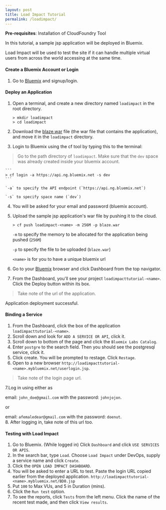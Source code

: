 ```yaml
---
layout: post
title: Load Impact Tutorial
permalink: /loadimpact/
---
```


**Pre-requisites**: Installation of CloudFoundry Tool

In this tutorial, a sample jsp application will be deployed in Bluemix. 

Load Impact will be used to test the site if it can handle multiple virtual users from across the world accessing at the same time.

#### Create a Bluemix Account or Login
1. Go to [Bluemix](https://ibm.biz/bluemixph) and signup/login.

#### Deploy an Application
1. Open a terminal, and create a new directory named `loadimpact` in the root directory.

	```
	> mkdir loadimpact
	> cd loadimpact
	```
	
2. Download the [blaze.war](https://github.com/ataichi/ataichi.github.io/blob/master/downloadables/blaze.war?raw=true) file (the war file that contains the application), and move it in the `loadimpact` directory.
3. Login to Bluemix using the cf tool by typing this to the terminal:
>Go to the path directory of `loadimpact`. Make sure that the `dev` space was already created inside your bluemix account.
	
	```		
	> cf login -a https://api.ng.bluemix.net -s dev
	```
	
	`-a` to specify the API endpoint (`https://api.ng.bluemix.net`)
	
	`-s` to specify space name (`dev`)
	
4. You will be asked for your email and password (bluemix account).
5. Upload the sample jsp application's war file by pushing it to the cloud.

	```
	> cf push loadimpact-<name> -m 256M -p blaze.war
	```
	
	`-m` to specify the memory to be allocated for the application being pushed (`256M`)
	
	`-p` to specify the file to be uploaded (`blaze.war`)
	
	`<name>` is for you to have a unique bluemix url
	
6. Go to your [Bluemix](https://ibm.biz/bluemixph) browser and click Dashboard from the top navigator.
7. From the Dashboard, you'll see your project `loadimpacttutorial-<name>`. Click the Deploy button within its box.
 
>Take note of the url of the application.

Application deployment successful.

#### Binding a Service
1. From the Dashboard, click the box of the application `loadimpacttutorial-<name>`.
2. Scroll down and look for `ADD A SERVICE OR API`, click it.
3. Scroll down to bottom of the page and click the `Bluemix Labs Catalog`.
4. Enter `postgre` to the search field. Then you should see the postgresql service, click it.
5. Click create. You will be prompted to restage. Click `Restage`.
6. Open to a new browser `http://loadimpacttutorial-<name>.mybluemix.net/userlogin.jsp`. 

>Take note of the login page url.

7.Log in using either as

email: `john_doe@gmail.com` with the password: `johnjojon`.

or

email: `afemaledear@gmail.com` with the password: `doenut`. <br>
8. After logging in, take note of this url too.

#### Testing with Load Impact
1. Go to Bluemix. (While logged in) Click `Dashboard` and click `USE SERVICES OR APIS`.
2. In the search bar, type `Load`. Choose `Load Impact` under DevOps, supply a service name and click `Create`.
3. Click the `OPEN LOAD IMPACT DASHBOARD`.
4. You will be asked to enter a URL to test. Paste the login URL copied earlier from the deployed application. `http://loadimpacttutorial-<name>.mybluemix.net/BD0.jsp`
5. Put `100` to Max VUs, and 5 in Duration (mins).
6. Click the `Run test` option.
7. To see the reports, click `Tests` from the left menu. Click the name of the recent test made, and then click `View results`.

